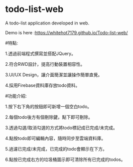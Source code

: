 # todo-list-web
A todo-list application developed in web.

Demo is here :https://whitehot7179.github.io/Todo-list-web/

#特點:

1.透過前端程式撰寫並搭配JQuery。

2.符合RWD設計，提高行動裝置相容性。

3.UI/UX Design，讓介面簡潔並讓操作簡單直覺。

4.採用Firebase資料庫存放todo資料。


#功能介紹:

1.按下右下角的按鈕即可新增一個空白todo。

2.每個todo後方有個刪除鍵，點下即可刪除。 

3.透過勾選/取消勾選的方式將todo標記成已完成/未完成。

4.點按todo即可編輯內容，隨時同步至雲端資料庫。

5.過濾已完成/未完成，已完成的todo會顯示在下方。

6.點按已完成右方的垃圾桶圖示即可清除所有已完成的todos。

